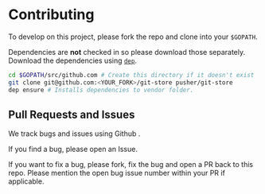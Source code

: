 # Contributing
To develop on this project, please fork the repo and clone into your `$GOPATH`.

Dependencies are **not** checked in so please download those separately.
Download the dependencies using [`dep`](https://github.com/golang/dep).

```bash
cd $GOPATH/src/github.com # Create this directory if it doesn't exist
git clone git@github.com:<YOUR_FORK>/git-store pusher/git-store
dep ensure # Installs dependencies to vendor folder.
```

## Pull Requests and Issues
We track bugs and issues using Github .

If you find a bug, please open an Issue.

If you want to fix a bug, please fork, fix the bug and open a PR back to this repo.
Please mention the open bug issue number within your PR if applicable.

